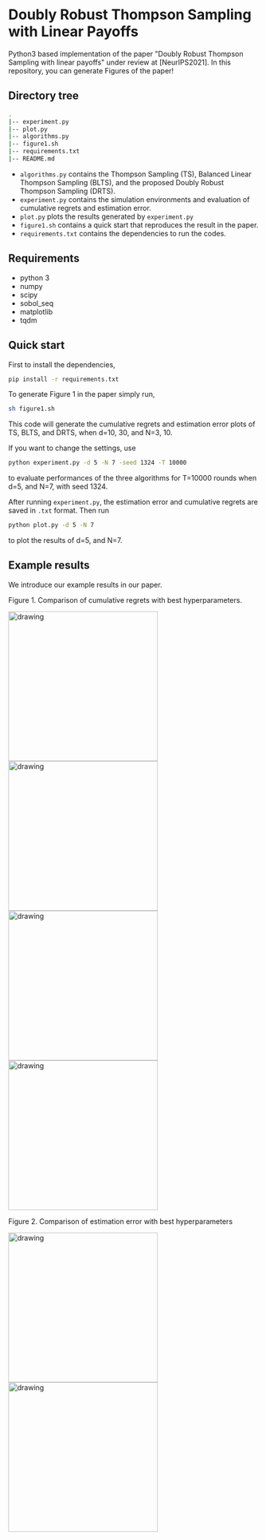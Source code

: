 # Doubly Robust Thompson Sampling with Linear Payoffs

Python3 based implementation of the paper "Doubly Robust Thompson Sampling with linear payoffs" under review at [NeurIPS2021].
In this repository, you can generate Figures of the paper!

## Directory tree

```bash
.
|-- experiment.py
|-- plot.py
|-- algorithms.py
|-- figure1.sh
|-- requirements.txt
|-- README.md
```

- `algorithms.py` contains the Thompson Sampling (TS), Balanced Linear Thompson Sampling (BLTS), and the proposed Doubly Robust Thompson Sampling (DRTS).
- `experiment.py` contains the simulation environments and evaluation of cumulative regrets and estimation error.
- `plot.py` plots the results generated by `experiment.py`
- `figure1.sh` contains a quick start that reproduces the result in the paper.
- `requirements.txt` contains the dependencies to run the codes.


## Requirements
- python 3
- numpy
- scipy
- sobol_seq
- matplotlib
- tqdm


## Quick start

First to install the dependencies,
```bash
pip install -r requirements.txt
```

To generate Figure 1 in the paper simply run,

```bash
sh figure1.sh
```
This code will generate the cumulative regrets and estimation error plots of TS, BLTS, and DRTS,  when d=10, 30, and N=3, 10.

If you want to change the settings, use
```bash
python experiment.py -d 5 -N 7 -seed 1324 -T 10000
```
to evaluate performances of the three algorithms for T=10000 rounds when d=5, and N=7, with seed 1324.

After running `experiment.py`, the estimation error and cumulative regrets are saved in `.txt` format.
Then run
```bash
python plot.py -d 5 -N 7
```
to plot the results of d=5, and N=7.


## Example results
We introduce our example results in our paper.

Figure 1. Comparison of cumulative regrets with best hyperparameters.

<img src="./examples/regrets_d20_N10.png" alt="drawing" width="300"/>
<img src="./examples/regrets_d30_N10.png" alt="drawing" width="300"/>

<img src="./examples/regrets_d20_N20.png" alt="drawing" width="300"/>
<img src="./examples/regrets_d30_N20.png" alt="drawing" width="300"/>

Figure 2. Comparison of estimation error with best hyperparameters

<img src="./examples/beta_err_d20_N10.png" alt="drawing" width="300"/>
<img src="./examples/beta_err_d30_N10.png" alt="drawing" width="300"/>

